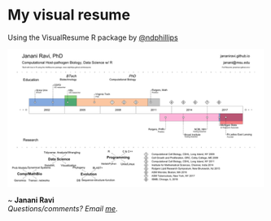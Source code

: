 # My visual resume
Using the VisualResume R package by [@ndphillips](//github.com/ndphillips)

![](https://github.com/jananiravi/visual-resume/blob/master/JananiRavi-VisualResume.png)

~ **Janani Ravi** <br>
_Questions/comments? Email [me](mailto:jananiravi@msu.edu)_.
